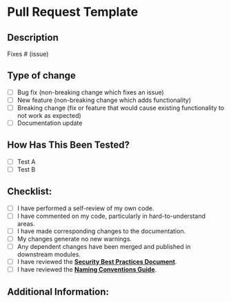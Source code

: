 # Pull Request Template

## Description

<!--

Please include a summary of the change and which issue is fixed. Include relevant motivation and context. List any dependencies that are required for this change.

To link a pull request to an issue, use GitHub's keyword syntax "Fixes #LINKTA-1". To link an external issue, use the syntax [LINKTA-1](url-of-the-issue)
-->

Fixes # (issue)

## Type of change

<!--Please delete options that are not relevant.-->

- [ ] Bug fix (non-breaking change which fixes an issue)
- [ ] New feature (non-breaking change which adds functionality)
- [ ] Breaking change (fix or feature that would cause existing functionality to not work as expected)
- [ ] Documentation update

## How Has This Been Tested?

<!--Please describe the tests that you ran to verify your changes. Provide instructions so we can reproduce. Please also list any relevant details for your test configuration.-->

- [ ] Test A
- [ ] Test B

## Checklist:

<!--Before submitting your pull request, please review the following checklist:-->

- [ ] I have performed a self-review of my own code.
- [ ] I have commented on my code, particularly in hard-to-understand areas.
- [ ] I have made corresponding changes to the documentation.
- [ ] My changes generate no new warnings.
- [ ] Any dependent changes have been merged and published in downstream modules.
- [ ] I have reviewed the [**Security Best Practices Document**](SECURITY_BEST_PRACTICES.md).
- [ ] I have reviewed the [**Naming Conventions Guide**](NAMING_CONVENTIONS_GUIDE.md).

## Additional Information:

<!--BAny additional information, configuration, or data that might be necessary to reproduce the issue or feature.-->
